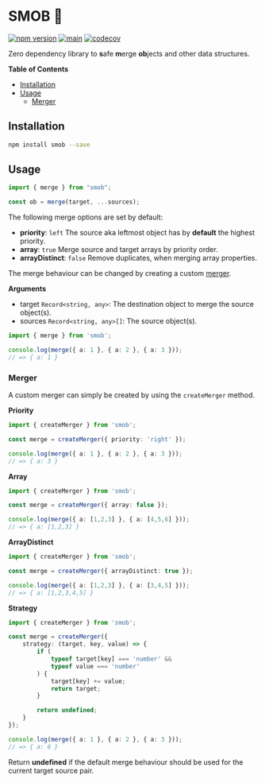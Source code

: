 # SMOB 🧪

[![npm version](https://badge.fury.io/js/smob.svg)](https://badge.fury.io/js/smob)
[![main](https://github.com/tada5hi/smob/actions/workflows/main.yml/badge.svg)](https://github.com/tada5hi/smob/actions/workflows/main.yml)
[![codecov](https://codecov.io/gh/tada5hi/smob/branch/master/graph/badge.svg?token=0VL41WO0CG)](https://codecov.io/gh/tada5hi/smob)

Zero dependency library to **s**afe **m**erge **ob**jects and other data structures.

**Table of Contents**

- [Installation](#installation)
- [Usage](#usage)
  - [Merger](#merger)

## Installation

```bash
npm install smob --save
```

## Usage

```typescript
import { merge } from "smob";

const ob = merge(target, ...sources);
```

The following merge options are set by default:
- **priority**: `left`
  The source aka leftmost object has by **default** the highest priority.
- **array**: `true`
  Merge source and target arrays by priority order.
- **arrayDistinct**: `false` Remove duplicates, when merging array properties.

The merge behaviour can be changed by creating a custom [merger](#merger).

**Arguments**
- target `Record<string, any>`: The destination object to merge the source object(s).
- sources `Record<string, any>[]`: The source object(s).

```typescript
import { merge } from 'smob';

console.log(merge({ a: 1 }, { a: 2 }, { a: 3 }));
// => { a: 1 }
```

### Merger

A custom merger can simply be created by using the `createMerger` method.

**Priority**
```typescript
import { createMerger } from 'smob';

const merge = createMerger({ priority: 'right' });

console.log(merge({ a: 1 }, { a: 2 }, { a: 3 }));
// => { a: 3 }
```

**Array**
```typescript
import { createMerger } from 'smob';

const merge = createMerger({ array: false });

console.log(merge({ a: [1,2,3] }, { a: [4,5,6] }));
// => { a: [1,2,3] }
```

**ArrayDistinct**
```typescript
import { createMerger } from 'smob';

const merge = createMerger({ arrayDistinct: true });

console.log(merge({ a: [1,2,3] }, { a: [3,4,5] }));
// => { a: [1,2,3,4,5] }
```

**Strategy**
```typescript
import { createMerger } from 'smob';

const merge = createMerger({
    strategy: (target, key, value) => {
        if (
            typeof target[key] === 'number' &&
            typeof value === 'number'
        ) {
            target[key] += value;
            return target;
        }

        return undefined;
    }
});

console.log(merge({ a: 1 }, { a: 2 }, { a: 3 }));
// => { a: 6 }
```

Return **undefined** if the default merge behaviour should be used for the current target source pair.
